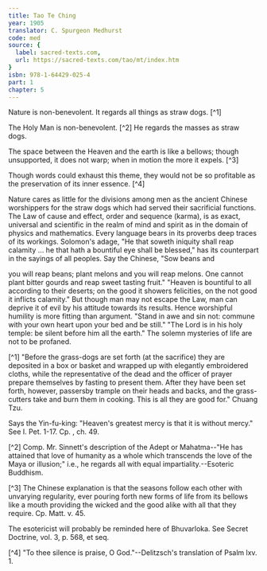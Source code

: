 ```yaml
---
title: Tao Te Ching
year: 1905
translator: C. Spurgeon Medhurst
code: med
source: {
  label: sacred-texts.com,
  url: https://sacred-texts.com/tao/mt/index.htm
}
isbn: 978-1-64429-025-4
part: 1
chapter: 5
---
```

Nature is non-benevolent. It regards all things as straw dogs. [^1]

The Holy Man is non-benevolent. [^2] He regards the masses as straw dogs.

The space between the Heaven and the earth is like a bellows; though unsupported, it does not warp; when in motion the more it expels. [^3]

Though words could exhaust this theme, they would not be so profitable as the preservation of its inner essence. [^4]

Nature cares as little for the divisions among men as the ancient Chinese worshippers for the straw dogs which had served their sacrificial functions. The Law of cause and effect, order and sequence (karma), is as exact, universal and scientific in the realm of mind and spirit as in the domain of physics and mathematics. Every language bears in its proverbs deep traces of its workings. Solomon's adage, "He that soweth iniquity shall reap calamity ... he that hath a bountiful eye shall be blessed," has its counterpart in the sayings of all peoples. Say the Chinese, "Sow beans and

you will reap beans; plant melons and you will reap melons. One cannot plant bitter gourds and reap sweet tasting fruit." "Heaven is bountiful to all according to their deserts; on the good it showers felicities, on the not good it inflicts calamity." But though man may not escape the Law, man can deprive it of evil by his attitude towards its results. Hence worshipful humility is more fitting than argument. "Stand in awe and sin not: commune with your own heart upon your bed and be still." "The Lord is in his holy temple: be silent before him all the earth." The solemn mysteries of life are not to be profaned.



[^1] "Before the grass-dogs are set forth (at the sacrifice) they are deposited in a box or basket and wrapped up with elegantly embroidered cloths, while the representative of the dead and the officer of prayer prepare themselves by fasting to present them. After they have been set forth, however, passersby trample on their heads and backs, and the grass-cutters take and burn them in cooking. This is all they are good for." Chuang Tzu.

Says the Yin-fu-king: "Heaven's greatest mercy is that it is without mercy." See I. Pet. 1-17. Cp. , ch. 49.

[^2] Comp. Mr. Sinnett's description of the Adept or Mahatma--"He has attained that love of humanity as a whole which transcends the love of the Maya or illusion;" i.e., he regards all with equal impartiality.--Esoteric Buddhism.

[^3] The Chinese explanation is that the seasons follow each other with unvarying regularity, ever pouring forth new forms of life from its bellows like a mouth providing the wicked and the good alike with all that they require. Cp. Matt. v. 45.

The esotericist will probably be reminded here of Bhuvarloka. See Secret Doctrine, vol. 3, p. 568, et seq.

[^4] "To thee silence is praise, O God."--Delitzsch's translation of Psalm lxv. 1.